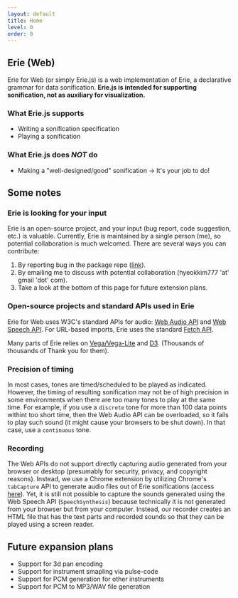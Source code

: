 ```yaml
---
layout: default
title: Home
level: 0
order: 0
---
```


## Erie (Web)

Erie for Web (or simply Erie.js) is a web implementation of Erie, a declarative grammar for data sonification.
**Erie.js is intended for supporting sonification, not as auxiliary for visualization.**

### What Erie.js supports

- Writing a sonification specification
- Playing a sonification

### What Erie.js does *NOT* do

- Making a "well-designed/good" sonification → It's your job to do!

## Some notes

### Erie is looking for your input

Erie is an open-source project, and your input (bug report, code suggestion, etc.) is valuable.
Currently, Erie is maintained by a single person (me), so potential collaboration is much welcomed.
There are several ways you can contribute:

1. By reporting bug in the package repo ([link](https://github.com/see-mike-out/erie-web/issues)).
2. By emailing me to discuss with potential collaboration (hyeokkim777 'at' gmail 'dot' com).
3. Take a look at the bottom of this page for future extension plans.

### Open-source projects and standard APIs used in Erie

Erie for Web uses W3C's standard APIs for audio: [Web Audio API](https://developer.mozilla.org/en-US/docs/Web/API/Web_Audio_API) and [Web Speech API](https://developer.mozilla.org/en-US/docs/Web/API/Web_Speech_API). For URL-based imports, Erie uses the standard [Fetch API](https://developer.mozilla.org/en-US/docs/Web/API/Fetch_API).

Many parts of Erie relies on [Vega/Vega-Lite](https://vega.github.io/) and [D3](https://d3js.org/). (Thousands of thousands of Thank you for them).

### Precision of timing

In most cases, tones are timed/scheduled to be played as indicated.
However, the timing of resulting sonification may not be of high precision in some environments when there are too many tones to play at the same time.
For example, if you use a `discrete` tone for more than 100 data points withint too short time, then the Web Audio API can be overloaded, so it fails to play such sound (it might cause your browsers to be shut down).
In that case, use a `continuous` tone.

### Recording

The Web APIs do not support directly capturing audio generated from your browser or desktop (presumably for security, privacy, and copyright reasons).
Instead, we use a Chrome extension by utilizing Chrome's `tabCapture` API to generate audio files out of Erie sonifications (access [here](https://chromewebstore.google.com/detail/erie-recorder-for-chrome/efbafkmjeinnnkjlkipfmpcbglbjgedc)).
Yet, it is still not possible to capture the sounds generated using the Web Speech API (`SpeechSynthesis`) because technically it is not generated from your browser but from your computer. Instead, our recorder creates an HTML file that has the text parts and recorded sounds so that they can be played using a screen reader.

## Future expansion plans

- Support for 3d pan encoding
- Support for instrument smapling via pulse-code
- Support for PCM generation for other instruments
- Support for PCM to MP3/WAV file generation
